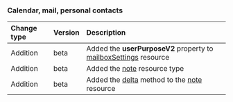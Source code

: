 ### Calendar, mail, personal contacts

| **Change type** | **Version** | **Description** |
|:---|:---|:---|
|Addition|beta|Added the **userPurposeV2** property to [mailboxSettings](https://docs.microsoft.com/en-us/graph/api/resources/mailboxSettings?view=graph-rest-beta) resource|
|Addition|beta|Added the [note](https://docs.microsoft.com/en-us/graph/api/resources/note?view=graph-rest-beta) resource type|
|Addition|beta|Added the [delta](https://docs.microsoft.com/en-us/graph/api/note-delta?view=graph-rest-beta) method to the [note](https://docs.microsoft.com/en-us/graph/api/resources/note?view=graph-rest-beta) resource|
